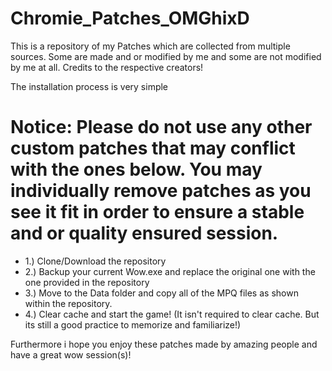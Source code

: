 # Chromie_Patches_OMGhixD
This is a repository of my Patches which are collected from multiple sources. Some are made and or modified by me and some are not modified by me at all. Credits to the respective creators!

The installation process is very simple

# Notice: Please do not use any other custom patches that may conflict with the ones below. You may individually remove patches as you see it fit in order to ensure a stable and or quality ensured session.

- 1.) Clone/Download the repository
- 2.) Backup your current Wow.exe and replace the original one with the one provided in the repository
- 3.) Move to the Data folder and copy all of the MPQ files as shown within the repository.
- 4.) Clear cache and start the game! (It isn't required to clear cache. But its still a good practice to memorize and familiarize!)

Furthermore i hope you enjoy these patches made by amazing people and have a great wow session(s)!
